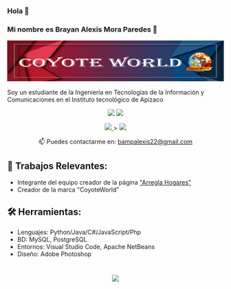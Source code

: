 ### Hola 👋
### Mi nombre es Brayan Alexis Mora Paredes 👋

![This is me](https://github.com/CoyoteBAMP/CoyoteBAMP/blob/main/banner3.png)


Soy un estudiante de la Ingeniería en Tecnologías de la Información y Comunicaciones en el Instituto tecnológico de Apizaco 

<p align='center'>
   <a href="https://github-readme-stats.vercel.app/api?username=CoyoteBAMP&show_icons=true&count_private=true"><img
           height=150
           src="https://github-readme-stats.vercel.app/api?username=CoyoteBAMP&show_icons=true&count_private=true"/></a>
   <a href="https://github.com/CoyoteWorld/github-readme-stats"><img height=150
                                                                  src="https://github-readme-stats.vercel.app/api/top-langs/?username=CoyoteBAMP&layout=compact"/></a>
</p>

<p align='center'>
   <a href="https://www.linkedin.com/in/romankh3/">
       <img src="https://img.shields.io/badge/linkedin-%230077B5.svg?&style=for-the-badge&logo=linkedin&logoColor=white"/>
   </a>>
   <a href="mailto:bampalexis22@gmail.com">
       <img src="https://img.shields.io/badge/Gmail-D14836?style=for-the-badge&logo=gmail&logoColor=white"/>
   </a>
<p align='center'>
   📫 Puedes contactarme en: <a href='mailto:bampalexis22@gmail.com'>bampalexis22@gmail.com</a>
</p>

##  🔭 Trabajos Relevantes:
* Integrante del equipo creador de la página <a href='https://arreglahogares.com/'>"Arregla Hogares"</a>
* Creador de la marca "CoyoteWorld"

## 🛠 Herramientas:
*   Lenguajes: Python/Java/C#/JavaScript/Php 
*   BD: MySQL, PostgreSQL
*   Entornos: Visual Studio Code, Apache NetBeans
*   Diseño: Adobe Photoshop



<div align="center" style="margin: 40px 0">
   <a href="https://github.com/CoyoteBAMP/github-profile-views-counter">
       <img width="175px" src="https://komarev.com/ghpvc/?username=CoyoteBAMP&color=DE002D">
   </a
</div>





